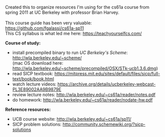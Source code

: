 Created this to organize resources I'm using for the cs61a course from spring 2011 at UC Berkeley with professor Brian Harvey.
<br><br>This course guide has been very valuable: https://github.com/fgalassi/cs61a-sp11
<br>This CS syllabus is what led me here: https://teachyourselfcs.com/

<b>Course of study:</b>
- install precompiled binary to run <i>UC Berkeley's Scheme</i>: http://wla.berkeley.edu/~scheme/ 
  <br>(mac OS download here: http://wla.berkeley.edu/~scheme/precompiled/OSX/STk-ucb1.3.6.dmg)
- read SICP textbook: https://mitpress.mit.edu/sites/default/files/sicp/full-text/book/book.html
- watch lecture videos: https://archive.org/details/ucberkeley-webcast-PL3E89002AA9B9879E
- review lecture notes: http://wla.berkeley.edu/~cs61a/reader/notes.pdf
- do homework: http://wla.berkeley.edu/~cs61a/reader/nodate-hw.pdf

<b>Reference resources:</b>
- UCB course website: http://wla.berkeley.edu/~cs61a/sp11/
- SICP problem solutions: http://community.schemewiki.org/?sicp-solutions
